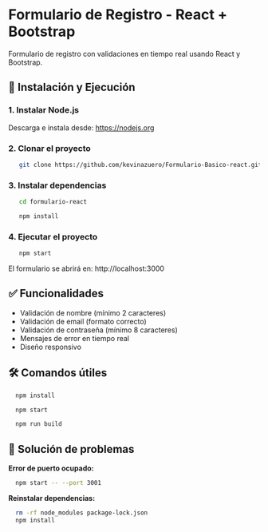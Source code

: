 # Formulario de Registro - React + Bootstrap

Formulario de registro con validaciones en tiempo real usando React y Bootstrap.

## 🚀 Instalación y Ejecución

### 1. Instalar Node.js
Descarga e instala desde: https://nodejs.org

### 2. Clonar el proyecto
```bash
   git clone https://github.com/kevinazuero/Formulario-Basico-react.git
```

### 3. Instalar dependencias
```bash
   cd formulario-react
```

```bash
   npm install
```

### 4. Ejecutar el proyecto
```bash
   npm start
```

El formulario se abrirá en: http://localhost:3000

## ✅ Funcionalidades

- Validación de nombre (mínimo 2 caracteres)
- Validación de email (formato correcto)
- Validación de contraseña (mínimo 8 caracteres)
- Mensajes de error en tiempo real
- Diseño responsivo

## 🛠️ Comandos útiles

```bash
  npm install
```

```bash
  npm start
```

```bash
  npm run build
```

## 🔧 Solución de problemas

**Error de puerto ocupado:**
```bash
  npm start -- --port 3001
```

**Reinstalar dependencias:**
```bash
  rm -rf node_modules package-lock.json
  npm install
```

